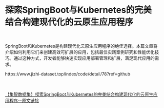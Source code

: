<h1>探索SpringBoot与Kubernetes的完美结合构建现代化的云原生应用程序</h1><br /><p>SpringBoot和Kubernetes是构建现代化云原生应用程序的绝佳选择。本篇文章将介绍如何利用它们来创建高效可扩展的应用，包括最佳实践案例研究和性能优化技巧。通过这种方式，开发者能够快速实现应用部署管理和扩展，满足现代应用的需求。</p><p>https://www.jizhi-dataset.top/index/code/detail/78?ref=github</p><br /><br /><a href="https://www.jizhi-dataset.top/index/code/detail/78?ref=github" target="_blank">【集智数据集】探索SpringBoot与Kubernetes的完美结合构建现代化的云原生应用程序--原文链接</a>